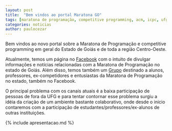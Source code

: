 ```yaml
---
layout: post
title:  "Bem vindos ao portal Maratona GO"
tags: [maratona de programação, competitive programming, acm, icpc, ufg, maratonago]
categories: noticias
author: paulocezar
---
```


Bem vindos ao novo portal sobre a Maratona de Programação e competitive
programming em geral do Estado de Goiás e de toda a região Centro-Oeste.

Atualmente, temos um página no [Facebook][fb-page] com o intuito de divulgar
informações e notícias relacionadas com a Maratona de Programação no estado
de Goiás. Além disso, temos também um [Grupo][fb-group] destinado a alunos,
professores, ex-competidores e entusiastas da Maratona de Programação no
estado, também no Facebook. 

O principal problema com os canais atuais é a baixa participação de pessoas
de fora da UFG e para tentar contornar esse problema surgiu a idéia da criação
de um ambiente bastante colaborativo, onde desde o inicio contaremos com a
participação de estudantes/professores/ex-alunos de outras instituições.

{% include apresentacao.md %}

[fb-page]:	https://www.facebook.com/maratonago/		
[fb-group]:	https://www.facebook.com/groups/maratonago/ 